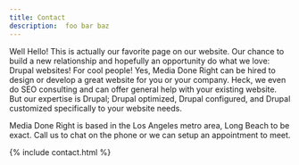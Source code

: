 ```yaml
---
title: Contact
description:  foo bar baz
---
```


Well Hello! This is actually our favorite page on our website. Our chance to build a new relationship and hopefully an opportunity do what we love: Drupal websites! For cool people! Yes, Media Done Right can be hired to design or develop a great website for you or your company. Heck, we even do SEO consulting and can offer general help with your existing website. But our expertise is Drupal; Drupal optimized, Drupal configured, and Drupal customized specifically to your website needs.

Media Done Right is based in the Los Angeles metro area, Long Beach to be exact. Call us to chat on the phone or we can setup an appointment to meet.


{% include contact.html %}
